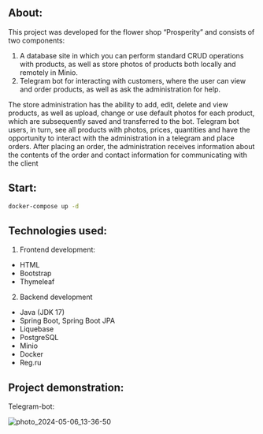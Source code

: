 ## About:
This project was developed for the flower shop “Prosperity” and consists of two components:
1) A database site in which you can perform standard CRUD operations with products, as well as store photos of products both locally and remotely in Minio.
2) Telegram bot for interacting with customers, where the user can view and order products, as well as ask the administration for help.

The store administration has the ability to add, edit, delete and view products, as well as upload, change or use default photos for each product, which are subsequently saved and transferred to the bot.
Telegram bot users, in turn, see all products with photos, prices, quantities and have the opportunity to interact with the administration in a telegram and place orders. After placing an order, the administration receives information about the contents of the order and contact information for communicating with the client

## Start:
```sh 
docker-compose up -d
```
## Technologies used:

1. Frontend development:

- HTML
- Bootstrap
- Thymeleaf

2. Backend development

- Java (JDK 17)
- Spring Boot, Spring Boot JPA
- Liquebase
- PostgreSQL
- Minio
- Docker
- Reg.ru

## Project demonstration:
Telegram-bot:

![photo_2024-05-06_13-36-50](https://github.com/DaniilMolchanov666/Flower-Shop/assets/115214357/5a87e5a9-1d26-4bc0-aade-1f16858594ab)